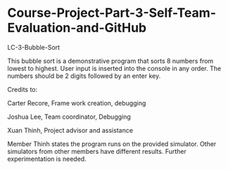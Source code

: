 # Course-Project-Part-3-Self-Team-Evaluation-and-GitHub

LC-3-Bubble-Sort

This bubble sort is a demonstrative program that sorts 8 numbers from lowest to highest. User input is inserted into the console in any order. The numbers should be 2 digits followed by an enter key.


Credits to:

Carter Recore, Frame work creation, debugging

Joshua Lee, Team coordinator, Debugging

Xuan Thinh, Project advisor and assistance

Member Thinh states the program runs on the provided simulator. Other simulators from other members have different results. Further
experimentation is needed.
